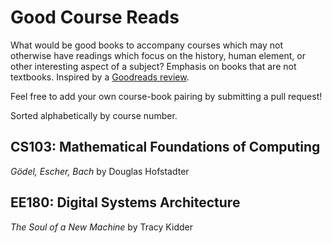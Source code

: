# Good Course Reads

What would be good books to accompany courses which may not otherwise have readings which focus on the history, human element, or other interesting aspect of a subject? Emphasis on books that are not textbooks. Inspired by a [Goodreads review](https://www.goodreads.com/review/show/119537612?book_show_action=true&from_review_page=1).

Feel free to add your own course-book pairing by submitting a pull request!

Sorted alphabetically by course number.

## CS103: Mathematical Foundations of Computing

_Gödel, Escher, Bach_ by Douglas Hofstadter

## EE180: Digital Systems Architecture

_The Soul of a New Machine_ by Tracy Kidder
